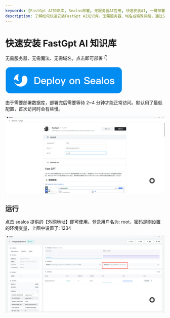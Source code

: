 ```yaml
---
keywords: [FastGpt AI知识库, Sealos部署, 无服务器AI应用, 快速安装AI, 一键部署AI, 免费AI知识库, AI应用教程]
description: 了解如何快速安装FastGpt AI知识库，无需服务器、域名或特殊网络。通过Sealos一键部署，轻松搭建您的AI知识库系统，适合初学者和专业人士。
---
```


# 快速安装 FastGpt AI 知识库

无需服务器、无需魔法、无需域名，点击即可部署 👇

[![](https://raw.githubusercontent.com/labring-actions/templates/main/Deploy-on-Sealos.svg)](https://cloud.sealos.io/?openapp=system-fastdeploy%3FtemplateName%3Dfastgpt)

由于需要部署数据库，部署完后需要等待 2~4 分钟才能正常访问。默认用了最低配置，首次访问时会有些慢。

![](./imgs/sealos1.png)

## 运行

点击 sealos 提供的【外网地址】即可使用。登录用户名为: root，密码是刚设置的环境变量，上图中设置了: 1234

![](./imgs/sealos2.png)
